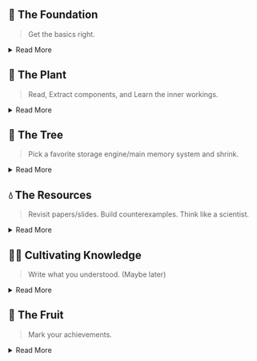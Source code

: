 ## 🌱 The Foundation
> Get the basics right.

<details>
<summary>Read More</summary>

#### Core Data Structure
- Regular Data structure
  - Randomized: Quick Sort, Treap, SkipList
  - Misc: List, Stack, Queue, Priority Queue (taken from gods)
  - Sorted: Binary Search Tree
- [Systems Data structure](https://github.com/csorchard/sds)
  - Hash-Based: Probing vs Chaining in Hashmap
    - Approximate: Bloom Filter, Count Min Sketch, HyperLogLog
    - Rebalancing Map: Consistent Hashing, ChordDHT, Range Based Partitioning, Extendable Hashing
    - Hash Functions: Cuckoo Hash, Murmur Hash,
  - Sorted: BTree, Binary Search Tree, Treap,  Red Black Tree, B Epsilon Tree
  - Multi Dimension: KD Tree, Z-Index, Hilbert Curve
  - Sampling: Reservoir Sampling
  - Stream: Sliding window
  - Difference: Merkal Tree
  - Time: Hashed Wheel Timer
- Concurrent Data Structures:
  - Skip List
  - BTree
 
#### Performance engineering tools
- [Performance Analysis](https://github.com/csorchard/perf_analysis)
  - Heap Dump
  - Trace
  - Jmeter, YCSB
  - VRPC (vector clock)
  - Heap View
  - Write Benchmark
  - Lotsaa
  - GC frequency, threshold
  - Git Bisect
  - Explain Analyze
  - OpenTelemetry Trace

#### Advanced Data Structures
- Arena based skip list
- Roaring BitMap
- Zone Map

</details>

## 🌿 The Plant
> Read, Extract components, and Learn the inner workings.

<details>
<summary>Read More</summary>

#### From MatrixOrigin
- [Systems Data Structures Usage](https://github.com/csorchard/sds_use)
  - HyperLogLog: Used to find NDV before writing segment meta header
  - Bloom Filter: Used for fast range scan through blocks

#### Misc
- Storage Engine: WAL, Btree, CoW Btree, LSM Tree
- Memtable using Skip List

</details>

## 🌳 The Tree
> Pick a favorite storage engine/main memory system and shrink.

<details>
<summary>Read More</summary>

#### Storage Engines
- Dgraph ristretto: 
- Dgraph badger:  Memory allocation part in pkg z.
- BigCache: 

</details>


## 💧 The Resources
> Revisit papers/slides. Build counterexamples. Think like a scientist.

<details>
<summary>Read More</summary>
  
#### Reading
- [Algorithms and Data Structures for Massive Datasets](https://a.co/d/j4aYee9) - BF, `Count-Min` Sketch, HyperLogLog, Reservoir `Sampling`.
- [The Art of Multiprocessor Programming](https://www.amazon.com/Art-Multiprocessor-Programming-Maurice-Herlihy/dp/0123705916): Concurrent Data Structures.

#### Read
- [Advanced Algorithms and Data Structures](https://a.co/d/3tsZk96): BitMap, BloomFilter, LFU, LRU
- [100 Go Mistakes and How to Avoid Them](https://a.co/d/7EAXgLq) - Concurrency patterns, Mechanical sympathy (last 10 chapters).
- [Algorithms for Modern Hardware](https://en.algorithmica.org/hpc/)[Incomplete]: Talk about SIMD, CPU Cache, External Memory, Instruction Level Parallelism.

</details>

## 👨‍🌾 Cultivating Knowledge
> Write what you understood. (Maybe later)

<details>
<summary>Read More</summary>

#### Teachings
- [Method for Implementing lock-free shared data structure](https://www.youtube.com/watch?v=MK1ZqqW-9gM) - Coordination Technique, Large Objects


</details>

## 🥭 The Fruit
> Mark your achievements.

<details>
<summary>Read More</summary>

#### Core Implementations
- [Kmeans++ & Elkan's Kmeans](https://github.com/arjunsk/kmeans): Library extracted from MatrixOrigin's IVFFLAT index.

</details>
